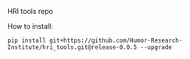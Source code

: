 HRI tools repo

How to install:
```
pip install git+https://github.com/Humor-Research-Institute/hri_tools.git@release-0.0.5 --upgrade
```